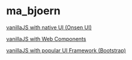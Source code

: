 # ma_bjoern

[vanillaJS with native UI (Onsen UI)](./vanilla-nui)

[vanillaJS with Web Components](./vanilla-wc)

[vanillaJS with popular UI Framework (Bootstrap)](./vanilla-fw)
